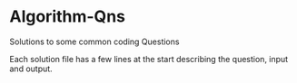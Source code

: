 # Algorithm-Qns
Solutions to some common coding Questions

Each solution file has a few lines at the start describing the question, input and output. 


